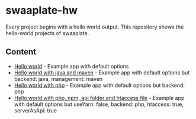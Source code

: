 # swaaplate-hw

Every project begins with a hello world output. This repository shows the hello-world projects of swaaplate.

## Content

* [Hello world](./hello-world) - Example app with default options
* [Hello world with java and maven](./hello-world-java-maven) - Example app with default options but backend: java, management: maven
* [Hello world with php](./hello-world-php) - Example app with default options but backend: php
* [Hello world with php, npm, api folder and htaccess file](./hello-world-php-npm-api-htaccess) - Example app with default options but useYarn: false, backend: php, htaccess: true, serverAsApi: true
